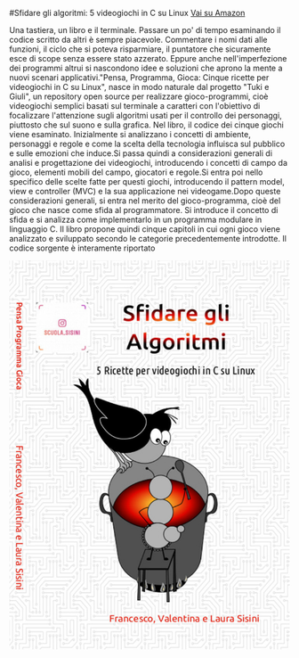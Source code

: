 #Sfidare gli algoritmi: 5 videogiochi in C su Linux
[Vai su Amazon](https://www.amazon.it/dp/1695109325)

Una tastiera, un libro e il terminale. Passare un po' di tempo esaminando il codice scritto da altri è sempre piacevole.
Commentare i nomi dati alle funzioni, il ciclo che si poteva risparmiare, il puntatore che sicuramente esce 
di scope senza essere stato azzerato. Eppure anche nell'imperfezione dei programmi altrui si nascondono 
idee e soluzioni che aprono la mente a nuovi scenari applicativi."Pensa, Programma, Gioca: 
Cinque ricette per videogiochi in C su Linux", nasce in modo naturale dal progetto "Tuki e Giuli", 
un repository open source per realizzare gioco-programmi, cioè videogiochi semplici basati sul terminale a caratteri 
con l'obiettivo di focalizzare l'attenzione sugli algoritmi usati per il controllo dei personaggi,
piuttosto che sul suono e sulla grafica. Nel libro, il codice dei cinque giochi viene esaminato.
Inizialmente si analizzano i concetti di ambiente, personaggi e regole e come la scelta della tecnologia influisca
sul pubblico e sulle emozioni che induce.Si passa quindi a considerazioni generali di analisi e
progettazione dei videogiochi, introducendo i concetti di campo da gioco, elementi mobili del campo, 
giocatori e regole.Si entra poi nello specifico delle scelte fatte per questi giochi, introducendo il pattern model,
view e controller (MVC) e la sua applicazione nei videogame.Dopo queste considerazioni generali, si entra nel merito
del gioco-programma, cioè del gioco che nasce come sfida al programmatore. Si introduce il concetto di sfida e si
analizza come implementarlo in un programma modulare in linguaggio C. Il libro propone quindi cinque capitoli in
cui ogni gioco viene analizzato e sviluppato secondo le categorie precedentemente introdotte. 
Il codice sorgente è interamente riportato

![copertina](bianca_quarta_mezza.jpeg)
